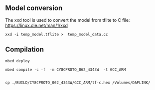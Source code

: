 ## Model conversion 
The xxd tool is used to convert the model from tflite to C file:
<https://linux.die.net/man/1/xxd>

```
xxd -i temp_model.tflite >  temp_model_data.cc
```


## Compilation
```
mbed deploy

mbed compile -c -f  -m CY8CPROTO_062_4343W  -t GCC_ARM


cp ./BUILD/CY8CPROTO_062_4343W/GCC_ARM/tf-c.hex /Volumes/DAPLINK/
```
